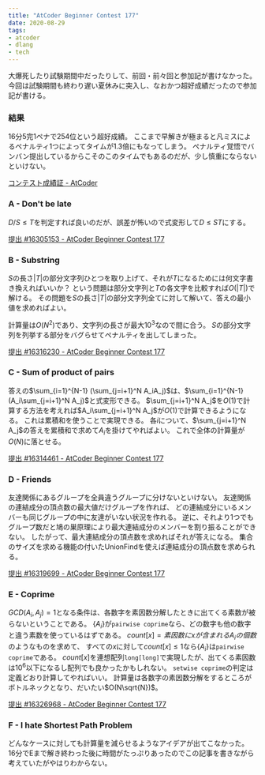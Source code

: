 ```yaml
---
title: "AtCoder Beginner Contest 177"
date: 2020-08-29
tags:
- atcoder
- dlang
- tech
---
```


大爆死したり試験期間中だったりして、前回・前々回と参加記が書けなかった。
今回は試験期間も終わり遅い夏休みに突入し、なおかつ超好成績だったので参加記が書ける。

### 結果

16分5完1ペナで254位という超好成績。
ここまで早解きが極まると凡ミスによるペナルティ1つによってタイムが1.3倍にもなってしまう。
ペナルティ覚悟でバンバン提出しているからこそのこのタイムでもあるのだが、少し慎重にならないといけない。

[コンテスト成績証 - AtCoder](https://atcoder.jp/users/kotet/history/share/abc177)

### A - Don't be late

$D/S\leq T$を判定すれば良いのだが、誤差が怖いので式変形して$D\leq ST$にする。

[提出 #16305153 - AtCoder Beginner Contest 177](https://atcoder.jp/contests/abc177/submissions/16305153)

### B - Substring

$S$の長さ$|T|$の部分文字列ひとつを取り上げて、それが$T$になるためには何文字書き換えればいいか？
という問題は部分文字列と$T$の各文字を比較すれば$O(|T|)$で解ける。
その問題を$S$の長さ$|T|$の部分文字列全てに対して解いて、答えの最小値を求めればよい。

計算量は$O(N^2)$であり、文字列の長さが最大$10^3$なので間に合う。
$S$の部分文字列を列挙する部分をバグらせてペナルティを出してしまった。

[提出 #16316230 - AtCoder Beginner Contest 177](https://atcoder.jp/contests/abc177/submissions/16316230)

### C - Sum of product of pairs

答えの$\sum_{i=1}^{N-1} (\sum_{j=i+1}^N A_iA_j)$は、$\sum_{i=1}^{N-1} (A_i\sum_{j=i+1}^N A_j)$と式変形できる。
$\sum_{j=i+1}^N A_j$を$O(1)$で計算する方法を考えれば$A_i\sum_{j=i+1}^N A_j$が$O(1)$で計算できるようになる。
これは累積和を使うことで実現できる。
各$i$について、$\sum_{j=i+1}^N A_j$の答えを累積和で求めて$A_i$を掛けてやればよい。
これで全体の計算量が$O(N)$に落とせる。

[提出 #16314461 - AtCoder Beginner Contest 177](https://atcoder.jp/contests/abc177/submissions/16314461)

### D - Friends

友達関係にあるグループを全員違うグループに分けないといけない。
友達関係の連結成分の頂点数の最大値だけグループを作れば、
どの連結成分にいるメンバーも同じグループの中に友達がいない状況を作れる。
逆に、それより1つでもグループ数だと鳩の巣原理により最大連結成分のメンバーを割り振ることができない。
したがって、最大連結成分の頂点数を求めればそれが答えになる。
集合のサイズを求める機能の付いたUnionFindを使えば連結成分の頂点数を求められる。

[提出 #16319699 - AtCoder Beginner Contest 177](https://atcoder.jp/contests/abc177/submissions/16319699)

### E - Coprime

$GCD(A_i,A_j)=1$となる条件は、各数字を素因数分解したときに出てくる素数が被らないということである。
$\{A_i\}$が`pairwise coprime`なら、どの数字も他の数字と違う素数を使っているはずである。
$count[x] = 素因数にxが含まれるA_iの個数$のようなものを求めて、
すべての$x$に対して$count[x]\leq 1$なら$\{A_i\}$は`pairwise coprime`である。
$count[x]$を連想配列`long[long]`で実現したが、出てくる素因数は$10^6$以下になるし配列でも良かったかもしれない。
`setwise coprime`の判定は定義どおり計算してやればいい。
計算量は各数字の素因数分解をするところがボトルネックとなり、だいたい$O(N\sqrt{N})$。

[提出 #16326968 - AtCoder Beginner Contest 177](https://atcoder.jp/contests/abc177/submissions/16326968)

### F - I hate Shortest Path Problem

どんなケースに対しても計算量を減らせるようなアイデアが出てこなかった。
16分でEまで解き終わった後に時間がたっぷりあったのでこの記事を書きながら考えていたがやはりわからない。
